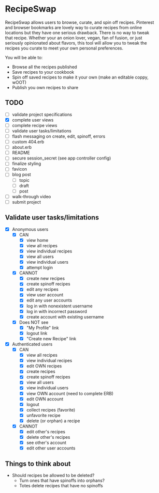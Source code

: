 # RecipeSwap

RecipeSwap allows users to browse, curate, and spin off recipes. Pinterest and browser bookmarks are lovely way to curate recipes from online locations but they have one serious drawback. There is no way to tweak that recipe. Whether your an onion lover, vegan, fan of fusion, or just seriously opinionated about flavors, this tool will allow you to tweak the recipes you curate to meet your own personal preferences.

You will be able to:

- Browse all the recipes published
- Save recipes to your cookbook
- Spin off saved recipes to make it your own (make an editable coppy, wOOT)
- Publish you own recipes to share

## TODO

- [ ] validate project specifications
- [x] complete user views
- [ ] complete recipe views
- [ ] validate user tasks/limitations
- [ ] flash messaging on create, edit, spinoff, errors
- [ ] custom 404.erb
- [ ] about.erb
- [ ] README
- [ ] secure session_secret (see app controller config)
- [ ] finalize styling
- [ ] favicon
- [ ] blog post
  - [ ] topic
  - [ ] draft
  - [ ] post
- [ ] walk-through video
- [ ] submit project

## Validate user tasks/limitations

- [x] Anonymous users
  - [x] CAN
    - [x] view home
    - [x] view all recipes
    - [x] view individual recipes
    - [x] view all users
    - [x] view individual users
    - [x] attempt login
  - [x] CANNOT
    - [X] create new recipes
    - [x] create spinoff recipes
    - [x] edit any recipes
    - [x] view user account
    - [x] edit any user accounts
    - [x] log in with nonexistent username
    - [x] log in with incorrect password
    - [x] create account with existing username
  - [x] Does NOT see
	  - [x] "My Profile" link
    - [x] logout link
    - [x] "Create new Recipe" link

- [x] Authenticated users
  - [x] CAN
    - [x] view all recipes
    - [x] view individual recipes
    - [x] edit OWN recipes
    - [x] create recipes
    - [x] create spinoff recipes
    - [x] view all users
    - [x] view individual users
    - [x] view OWN account (need to complete ERB)
    - [x] edit OWN account
    - [x] logout
    - [x] collect recipes (favorite)
    - [x] unfavorite recipe
    - [x] delete (or orphan) a recipe
  - [x] CANNOT
    - [x] edit other's recipes
    - [x] delete other's recipes
    - [x] see other's account
    - [x] edit other user accounts

## Things to think about

- Should recipes be allowed to be deleted?
  - Turn ones that have spinoffs into orphans?
  - Totes delete recipes that have no spinoffs
